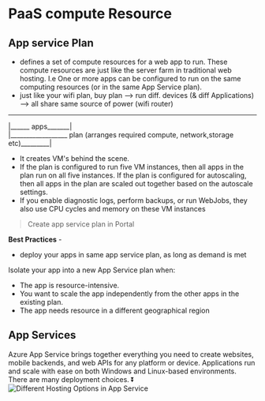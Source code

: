 # PaaS compute Resource



## App service Plan

- defines a set of compute resources for a web app to run. These compute resources are just like the server farm in traditional web hosting. I.e  One or more apps can be configured to run on the same computing resources (or in the same App Service plan).
- just like your wifi plan, buy plan --> run diff. devices (& diff Applications) --> all share same source of power (wifi router)
--------------------
|______ apps_______|
<Br>
|__________________ plan (arranges required compute, network,storage etc)_________|


- It creates VM's behind the scene. 
- If the plan is configured to run five VM instances, then all apps in the plan run on all five instances. If the plan is configured for autoscaling, then all apps in the plan are scaled out together based on the autoscale settings.
- If you enable diagnostic logs, perform backups, or run WebJobs, they also use CPU cycles and memory on these VM instances

> Create app service plan in Portal

**Best Practices** - 
- deploy your apps in same app service plan, as long as demand is met

Isolate your app into a new App Service plan when:

- The app is resource-intensive.
- You want to scale the app independently from the other apps in the existing plan.
- The app needs resource in a different geographical region 


## App Services 

Azure App Service brings together everything you need to create websites, mobile backends, and web APIs for any platform or device. Applications run and scale with ease on both Windows and Linux-based environments. There are many deployment choices. ⏬
![Different Hosting Options in App Service](https://docs.microsoft.com/en-us/learn/wwl-azure/configure-azure-app-services/media/web-quickstarts-c154c8e4.png)
